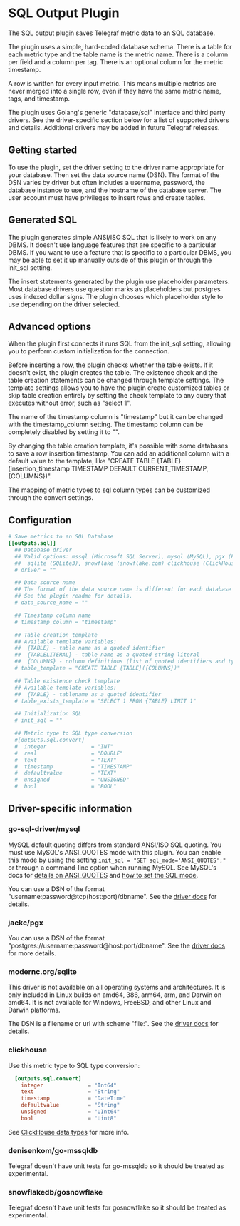 # SQL Output Plugin

The SQL output plugin saves Telegraf metric data to an SQL database.

The plugin uses a simple, hard-coded database schema. There is a table
for each metric type and the table name is the metric name. There is a
column per field and a column per tag. There is an optional column for
the metric timestamp.

A row is written for every input metric. This means multiple metrics
are never merged into a single row, even if they have the same metric
name, tags, and timestamp.

The plugin uses Golang's generic "database/sql" interface and third
party drivers. See the driver-specific section below for a list of
supported drivers and details. Additional drivers may be added in
future Telegraf releases.

## Getting started

To use the plugin, set the driver setting to the driver name
appropriate for your database. Then set the data source name
(DSN). The format of the DSN varies by driver but often includes a
username, password, the database instance to use, and the hostname of
the database server. The user account must have privileges to insert
rows and create tables.

## Generated SQL

The plugin generates simple ANSI/ISO SQL that is likely to work on any
DBMS. It doesn't use language features that are specific to a
particular DBMS. If you want to use a feature that is specific to a
particular DBMS, you may be able to set it up manually outside of this
plugin or through the init_sql setting.

The insert statements generated by the plugin use placeholder
parameters. Most database drivers use question marks as placeholders
but postgres uses indexed dollar signs. The plugin chooses which
placeholder style to use depending on the driver selected.

## Advanced options

When the plugin first connects it runs SQL from the init_sql setting,
allowing you to perform custom initialization for the connection.

Before inserting a row, the plugin checks whether the table exists. If
it doesn't exist, the plugin creates the table. The existence check
and the table creation statements can be changed through template
settings. The template settings allows you to have the plugin create
customized tables or skip table creation entirely by setting the check
template to any query that executes without error, such as "select 1".

The name of the timestamp column is "timestamp" but it can be changed
with the timestamp\_column setting. The timestamp column can be
completely disabled by setting it to "".

By changing the table creation template, it's possible with some
databases to save a row insertion timestamp. You can add an additional
column with a default value to the template, like "CREATE TABLE
{TABLE}(insertion_timestamp TIMESTAMP DEFAULT CURRENT\_TIMESTAMP,
{COLUMNS})".

The mapping of metric types to sql column types can be customized
through the convert settings.

## Configuration

```toml
# Save metrics to an SQL Database
[[outputs.sql]]
  ## Database driver
  ## Valid options: mssql (Microsoft SQL Server), mysql (MySQL), pgx (Postgres),
  ##  sqlite (SQLite3), snowflake (snowflake.com) clickhouse (ClickHouse)
  # driver = ""

  ## Data source name
  ## The format of the data source name is different for each database driver.
  ## See the plugin readme for details.
  # data_source_name = ""

  ## Timestamp column name
  # timestamp_column = "timestamp"

  ## Table creation template
  ## Available template variables:
  ##  {TABLE} - table name as a quoted identifier
  ##  {TABLELITERAL} - table name as a quoted string literal
  ##  {COLUMNS} - column definitions (list of quoted identifiers and types)
  # table_template = "CREATE TABLE {TABLE}({COLUMNS})"

  ## Table existence check template
  ## Available template variables:
  ##  {TABLE} - tablename as a quoted identifier
  # table_exists_template = "SELECT 1 FROM {TABLE} LIMIT 1"

  ## Initialization SQL
  # init_sql = ""

  ## Metric type to SQL type conversion
  #[outputs.sql.convert]
  #  integer              = "INT"
  #  real                 = "DOUBLE"
  #  text                 = "TEXT"
  #  timestamp            = "TIMESTAMP"
  #  defaultvalue         = "TEXT"
  #  unsigned             = "UNSIGNED"
  #  bool                 = "BOOL"
```

## Driver-specific information

### go-sql-driver/mysql

MySQL default quoting differs from standard ANSI/ISO SQL quoting. You
must use MySQL's ANSI\_QUOTES mode with this plugin. You can enable
this mode by using the setting `init_sql = "SET
sql_mode='ANSI_QUOTES';"` or through a command-line option when
running MySQL. See MySQL's docs for [details on
ANSI\_QUOTES](https://dev.mysql.com/doc/refman/8.0/en/sql-mode.html#sqlmode_ansi_quotes)
and [how to set the SQL
mode](https://dev.mysql.com/doc/refman/8.0/en/sql-mode.html#sql-mode-setting).

You can use a DSN of the format
"username:password@tcp(host:port)/dbname". See the [driver
docs](https://github.com/go-sql-driver/mysql) for details.

### jackc/pgx

You can use a DSN of the format
"postgres://username:password@host:port/dbname". See the [driver
docs](https://github.com/jackc/pgx) for more details.

### modernc.org/sqlite

This driver is not available on all operating systems and
architectures. It is only included in Linux builds on amd64, 386,
arm64, arm, and Darwin on amd64. It is not available for Windows,
FreeBSD, and other Linux and Darwin platforms.

The DSN is a filename or url with scheme "file:". See the [driver
docs](https://modernc.org/sqlite) for details.

### clickhouse

Use this metric type to SQL type conversion:

```toml
  [outputs.sql.convert]
    integer              = "Int64"
    text                 = "String"
    timestamp            = "DateTime"
    defaultvalue         = "String"
    unsigned             = "UInt64"
    bool                 = "Uint8"
```

See [ClickHouse data types](https://clickhouse.com/docs/en/sql-reference/data-types/) for more info.

### denisenkom/go-mssqldb

Telegraf doesn't have unit tests for go-mssqldb so it should be
treated as experimental.

### snowflakedb/gosnowflake

Telegraf doesn't have unit tests for gosnowflake so it should be
treated as experimental.
